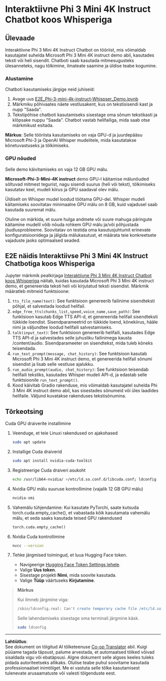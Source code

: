 <!--
CO_OP_TRANSLATOR_METADATA:
{
  "original_hash": "006e8cf75211d3297f24e1b22e38955f",
  "translation_date": "2025-10-11T12:07:11+00:00",
  "source_file": "md/02.Application/01.TextAndChat/Phi3/E2E_Phi-3-mini_with_whisper.md",
  "language_code": "et"
}
-->
# Interaktiivne Phi 3 Mini 4K Instruct Chatbot koos Whisperiga

## Ülevaade

Interaktiivne Phi 3 Mini 4K Instruct Chatbot on tööriist, mis võimaldab kasutajatel suhelda Microsoft Phi 3 Mini 4K instruct demo abil, kasutades teksti või heli sisendit. Chatboti saab kasutada mitmesugusteks ülesanneteks, nagu tõlkimine, ilmateate saamine ja üldise teabe kogumine.

### Alustamine

Chatboti kasutamiseks järgige neid juhiseid:

1. Avage uus [E2E_Phi-3-mini-4k-instruct-Whispser_Demo.ipynb](https://github.com/microsoft/Phi-3CookBook/blob/main/code/06.E2E/E2E_Phi-3-mini-4k-instruct-Whispser_Demo.ipynb)
2. Märkmiku põhivaates näete vestlusakent, kus on tekstisisendi kast ja nupp "Saada".
3. Tekstipõhise chatboti kasutamiseks sisestage oma sõnum tekstikasti ja klõpsake nuppu "Saada". Chatbot vastab helifailiga, mida saab otse märkmikust esitada.

**Märkus**: Selle tööriista kasutamiseks on vaja GPU-d ja juurdepääsu Microsoft Phi-3 ja OpenAI Whisper mudelitele, mida kasutatakse kõnetuvastuseks ja tõlkimiseks.

### GPU nõuded

Selle demo käivitamiseks on vaja 12 GB GPU mälu.

**Microsoft-Phi-3-Mini-4K instruct** demo GPU-l käitamise mälunõuded sõltuvad mitmest tegurist, nagu sisendi suurus (heli või tekst), tõlkimiseks kasutatav keel, mudeli kiirus ja GPU saadaval olev mälu.

Üldiselt on Whisper mudel loodud töötama GPU-del. Whisper mudeli käitamiseks soovitatav minimaalne GPU mälu on 8 GB, kuid vajadusel saab kasutada suuremat mälu.

Oluline on märkida, et suure hulga andmete või suure mahuga päringute käitamine mudelil võib nõuda rohkem GPU mälu ja/või põhjustada jõudlusprobleeme. Soovitatav on testida oma kasutusjuhtumit erinevate konfiguratsioonidega ja jälgida mälukasutust, et määrata teie konkreetsete vajaduste jaoks optimaalsed seaded.

## E2E näidis Interaktiivse Phi 3 Mini 4K Instruct Chatbotiga koos Whisperiga

Jupyter märkmik pealkirjaga [Interaktiivne Phi 3 Mini 4K Instruct Chatbot koos Whisperiga](https://github.com/microsoft/Phi-3CookBook/blob/main/code/06.E2E/E2E_Phi-3-mini-4k-instruct-Whispser_Demo.ipynb) näitab, kuidas kasutada Microsoft Phi 3 Mini 4K instruct demo, et genereerida teksti heli või kirjutatud teksti sisendist. Märkmik määratleb mitmeid funktsioone:

1. `tts_file_name(text)`: See funktsioon genereerib failinime sisendteksti põhjal, et salvestada loodud helifail.
1. `edge_free_tts(chunks_list,speed,voice_name,save_path)`: See funktsioon kasutab Edge TTS API-d, et genereerida helifail sisendteksti tükkide loendist. Sisendparameetrid on tükkide loend, kõnekiirus, hääle nimi ja väljundtee loodud helifaili salvestamiseks.
1. `talk(input_text)`: See funktsioon genereerib helifaili, kasutades Edge TTS API-d ja salvestades selle juhusliku failinimega kausta /content/audio. Sisendparameeter on sisendtekst, mida tuleb kõneks teisendada.
1. `run_text_prompt(message, chat_history)`: See funktsioon kasutab Microsoft Phi 3 Mini 4K instruct demo, et genereerida helifail sõnumi sisendist ja lisab selle vestluse ajalukku.
1. `run_audio_prompt(audio, chat_history)`: See funktsioon teisendab helifaili tekstiks, kasutades Whisper mudeli API-d, ja edastab selle funktsioonile `run_text_prompt()`.
1. Kood käivitab Gradio rakenduse, mis võimaldab kasutajatel suhelda Phi 3 Mini 4K instruct demo abil, kas sisestades sõnumeid või üles laadides helifaile. Väljund kuvatakse rakenduses tekstisõnumina.

## Tõrkeotsing

Cuda GPU draiverite installimine

1. Veenduge, et teie Linuxi rakendused on ajakohased

    ```bash
    sudo apt update
    ```

1. Installige Cuda draiverid

    ```bash
    sudo apt install nvidia-cuda-toolkit
    ```

1. Registreerige Cuda draiveri asukoht

    ```bash
    echo /usr/lib64-nvidia/ >/etc/ld.so.conf.d/libcuda.conf; ldconfig
    ```

1. Nvidia GPU mälu suuruse kontrollimine (vajalik 12 GB GPU mälu)

    ```bash
    nvidia-smi
    ```

1. Vahemälu tühjendamine: Kui kasutate PyTorchi, saate kutsuda torch.cuda.empty_cache(), et vabastada kõik kasutamata vahemälu mälu, et seda saaks kasutada teised GPU rakendused

    ```python
    torch.cuda.empty_cache() 
    ```

1. Nvidia Cuda kontrollimine

    ```bash
    nvcc --version
    ```

1. Tehke järgmised toimingud, et luua Hugging Face token.

    - Navigeerige [Hugging Face Token Settings lehele](https://huggingface.co/settings/tokens?WT.mc_id=aiml-137032-kinfeylo).
    - Valige **Uus token**.
    - Sisestage projekti **Nimi**, mida soovite kasutada.
    - Valige **Tüüp** väärtuseks **Kirjutamine**.

> **Märkus**
>
> Kui ilmneb järgmine viga:
>
> ```bash
> /sbin/ldconfig.real: Can't create temporary cache file /etc/ld.so.cache~: Permission denied 
> ```
>
> Selle lahendamiseks sisestage oma terminali järgmine käsk.
>
> ```bash
> sudo ldconfig
> ```

---

**Lahtiütlus**:  
See dokument on tõlgitud AI tõlketeenuse [Co-op Translator](https://github.com/Azure/co-op-translator) abil. Kuigi püüame tagada täpsust, palume arvestada, et automaatsed tõlked võivad sisaldada vigu või ebatäpsusi. Algne dokument selle algses keeles tuleks pidada autoriteetseks allikaks. Olulise teabe puhul soovitame kasutada professionaalset inimtõlget. Me ei vastuta selle tõlke kasutamisest tulenevate arusaamatuste või valesti tõlgenduste eest.
